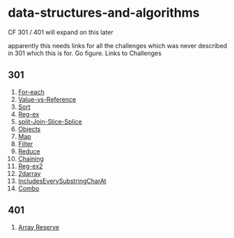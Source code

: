 # data-structures-and-algorithms
CF 301 / 401
will expand on this later

apparently this needs links for all the challenges which was never described in 301 which this is for.  Go figure.
Links to Challenges
## 301
1. [For-each](https://github.com/thatsjustjohn/data-structures-and-algorithms/tree/master/code-challenges/for-each)
2. [Value-vs-Reference](https://github.com/thatsjustjohn/data-structures-and-algorithms/tree/master/code-challenges/value-vs-reference)
3. [Sort](https://github.com/thatsjustjohn/data-structures-and-algorithms/tree/master/code-challenges/sort)
4. [Reg-ex](https://github.com/thatsjustjohn/data-structures-and-algorithms/tree/master/code-challenges/reg-ex)
5. [split-Join-Slice-Splice](https://github.com/thatsjustjohn/data-structures-and-algorithms/tree/master/code-challenges/split-join-slice-splice)
6. [Objects](https://github.com/thatsjustjohn/data-structures-and-algorithms/tree/master/code-challenges/objects)
7. [Map](https://github.com/thatsjustjohn/data-structures-and-algorithms/tree/master/code-challenges/map)
8. [Filter](https://github.com/thatsjustjohn/data-structures-and-algorithms/tree/master/code-challenges/filter)
9. [Reduce](https://github.com/thatsjustjohn/data-structures-and-algorithms/tree/master/code-challenges/reduce)
10. [Chaining](https://github.com/thatsjustjohn/data-structures-and-algorithms/tree/master/code-challenges/chaining)
11. [Reg-ex2](https://github.com/thatsjustjohn/data-structures-and-algorithms/tree/master/code-challenges/reg-ex2)
12. [2darray](https://github.com/thatsjustjohn/data-structures-and-algorithms/tree/master/code-challenges/2darray)
13. [IncludesEverySubstringCharAt](https://github.com/thatsjustjohn/data-structures-and-algorithms/tree/master/code-challenges/includesEverySubstringCharAt)
14. [Combo](https://github.com/thatsjustjohn/data-structures-and-algorithms/tree/master/code-challenges/combo)

## 401
1. [Array Reserve](https://github.com/thatsjustjohn/data-structures-and-algorithms/tree/master/code-challenges/arrayReverse)
